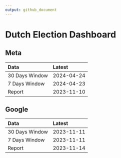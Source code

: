 ```yaml
---
output: github_document
---
```


# Dutch Election Dashboard



## Meta


|Data           |Latest     |
|:--------------|:----------|
|30 Days Window |2024-04-24 |
|7 Days Window  |2024-04-23 |
|Report         |2023-11-10 |

## Google


|Data           |Latest     |
|:--------------|:----------|
|30 Days Window |2023-11-11 |
|7 Days Window  |2023-11-11 |
|Report         |2023-11-14 |
